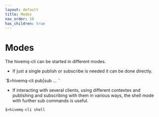 ```yaml
---
layout: default
title: Modes
nav_order: 10
has_children: true
---
```


# Modes

The hivemq-cli can be started in different modes. 
* If just a single publish or subscribe is needed it can be done directly.

`$>hivemq-cli pub|sub ... ``



* If interacting with several clients, using different contextes and publishing and subscribing with them in various ways, 
the shell mode with further sub commands is useful.

``$>hivemq-cli shell``

